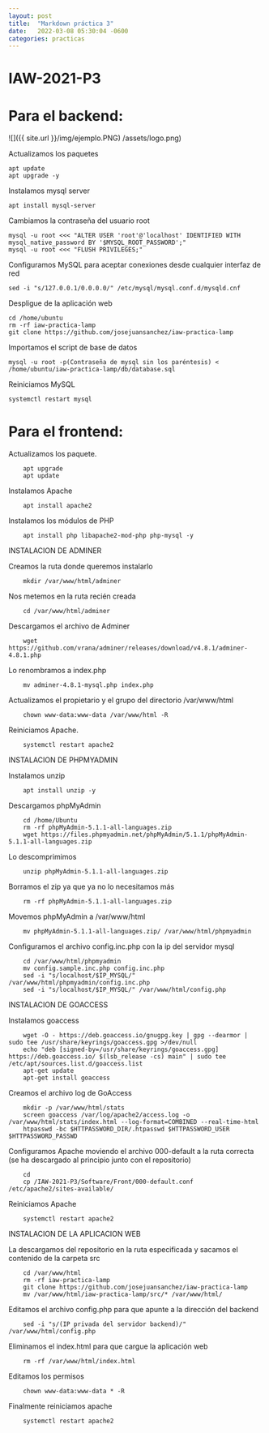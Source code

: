 ```yaml
---
layout: post
title:  "Markdown práctica 3"
date:   2022-03-08 05:30:04 -0600
categories: practicas
---
```


# IAW-2021-P3
# Para el backend:
![]({{ site.url }}/img/ejemplo.PNG)
/assets/logo.png)

Actualizamos los paquetes

    apt update
    apt upgrade -y

Instalamos mysql server
    
    apt install mysql-server

Cambiamos la contraseña del usuario root

    mysql -u root <<< "ALTER USER 'root'@'localhost' IDENTIFIED WITH mysql_native_password BY '$MYSQL_ROOT_PASSWORD';"
    mysql -u root <<< "FLUSH PRIVILEGES;"

Configuramos MySQL para aceptar conexiones desde cualquier interfaz de red

    sed -i "s/127.0.0.1/0.0.0.0/" /etc/mysql/mysql.conf.d/mysqld.cnf

Despligue de la aplicación web
    
    cd /home/ubuntu
    rm -rf iaw-practica-lamp
    git clone https://github.com/josejuansanchez/iaw-practica-lamp

Importamos el script de base de datos
    
    mysql -u root -p(Contraseña de mysql sin los paréntesis) < /home/ubuntu/iaw-practica-lamp/db/database.sql

Reiniciamos MySQL
    
    systemctl restart mysql

# Para el frontend:
        

Actualizamos los paquete.
        
        apt upgrade
        apt update

Instalamos Apache
        
        apt install apache2

Instalamos los módulos de PHP
        
        apt install php libapache2-mod-php php-mysql -y

INSTALACION DE ADMINER

Creamos la ruta donde queremos instalarlo
        
        mkdir /var/www/html/adminer

Nos metemos en la ruta recién creada
        
        cd /var/www/html/adminer

Descargamos el archivo de Adminer
        
        wget https://github.com/vrana/adminer/releases/download/v4.8.1/adminer-4.8.1.php

Lo renombramos a index.php
        
        mv adminer-4.8.1-mysql.php index.php

Actualizamos el propietario y el grupo del directorio /var/www/html
        
        chown www-data:www-data /var/www/html -R

Reiniciamos Apache.
        
        systemctl restart apache2

INSTALACION DE PHPMYADMIN

Instalamos unzip
        
        apt install unzip -y

Descargamos phpMyAdmin
        
        cd /home/Ubuntu
        rm -rf phpMyAdmin-5.1.1-all-languages.zip
        wget https://files.phpmyadmin.net/phpMyAdmin/5.1.1/phpMyAdmin-5.1.1-all-languages.zip

Lo descomprimimos
        
        unzip phpMyAdmin-5.1.1-all-languages.zip

Borramos el zip ya que ya no lo necesitamos más
    
        rm -rf phpMyAdmin-5.1.1-all-languages.zip

Movemos phpMyAdmin a /var/www/html
        
        mv phpMyAdmin-5.1.1-all-languages.zip/ /var/www/html/phpmyadmin

Configuramos el archivo config.inc.php con la ip del servidor mysql
        
        cd /var/www/html/phpmyadmin
        mv config.sample.inc.php config.inc.php
        sed -i "s/localhost/$IP_MYSQL/" /var/www/html/phpmyadmin/config.inc.php
        sed -i "s/localhost/$IP_MYSQL/" /var/www/html/config.php

INSTALACION DE GOACCESS

Instalamos goaccess
        
        wget -O - https://deb.goaccess.io/gnugpg.key | gpg --dearmor | sudo tee /usr/share/keyrings/goaccess.gpg >/dev/null
        echo "deb [signed-by=/usr/share/keyrings/goaccess.gpg] https://deb.goaccess.io/ $(lsb_release -cs) main" | sudo tee /etc/apt/sources.list.d/goaccess.list
        apt-get update
        apt-get install goaccess

Creamos el archivo log de GoAccess

        mkdir -p /var/www/html/stats
        screen goaccess /var/log/apache2/access.log -o /var/www/html/stats/index.html --log-format=COMBINED --real-time-html
        htpasswd -bc $HTTPASSWORD_DIR/.htpasswd $HTTPASSWORD_USER $HTTPASSWORD_PASSWD

Configuramos Apache moviendo el archivo 000-default a la ruta correcta (se ha descargado al principio junto con el repositorio)
        
        cd
        cp /IAW-2021-P3/Software/Front/000-default.conf /etc/apache2/sites-available/

Reiniciamos Apache
        
        systemctl restart apache2

INSTALACION DE LA APLICACION WEB

La descargamos del repositorio en la ruta especificada y sacamos el contenido de la carpeta src
        
        cd /var/www/html
        rm -rf iaw-practica-lamp
        git clone https://github.com/josejuansanchez/iaw-practica-lamp
        mv /var/www/html/iaw-practica-lamp/src/* /var/www/html/

Editamos el archivo config.php para que apunte a la dirección del backend
        
        sed -i "s/(IP privada del servidor backend)/" /var/www/html/config.php

Eliminamos el index.html para que cargue la aplicación web
        
        rm -rf /var/www/html/index.html 

Editamos los permisos
        
        chown www-data:www-data * -R

Finalmente reiniciamos apache
        
        systemctl restart apache2
